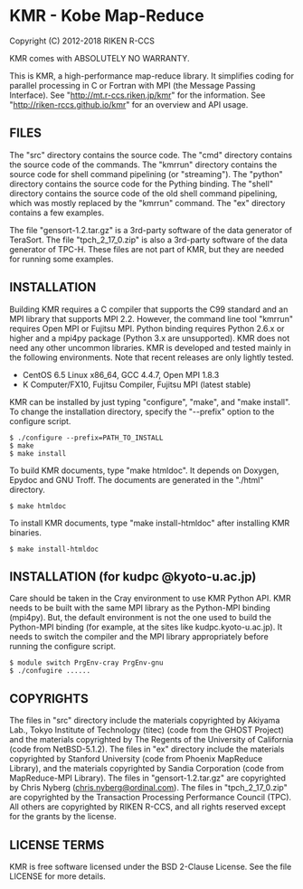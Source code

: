 # KMR - Kobe Map-Reduce

Copyright (C) 2012-2018 RIKEN R-CCS

KMR comes with ABSOLUTELY NO WARRANTY.

This is KMR, a high-performance map-reduce library.  It simplifies
coding for parallel processing in C or Fortran with MPI (the Message
Passing Interface).  See "http://mt.r-ccs.riken.jp/kmr" for the
information.  See "http://riken-rccs.github.io/kmr" for an overview
and API usage.

## FILES

The "src" directory contains the source code.  The "cmd" directory
contains the source code of the commands.  The "kmrrun" directory
contains the source code for shell command pipelining (or
"streaming").  The "python" directory contains the source code for the
Pything binding.  The "shell" directory contains the source code of
the old shell command pipelining, which was mostly replaced by the
"kmrrun" command.  The "ex" directory contains a few examples.

The file "gensort-1.2.tar.gz" is a 3rd-party software of the data
generator of TeraSort.  The file "tpch_2_17_0.zip" is also a 3rd-party
software of the data generator of TPC-H.  These files are not part of
KMR, but they are needed for running some examples.

## INSTALLATION

Building KMR requires a C compiler that supports the C99 standard and
an MPI library that supports MPI 2.2.  However, the command line tool
"kmrrun" requires Open MPI or Fujitsu MPI.  Python binding requires
Python 2.6.x or higher and a mpi4py package (Python 3.x are
unsupported).  KMR does not need any other uncommon libraries.  KMR is
developed and tested mainly in the following environments.  Note that
recent releases are only lightly tested.

* CentOS 6.5 Linux x86_64, GCC 4.4.7, Open MPI 1.8.3
* K Computer/FX10, Fujitsu Compiler, Fujitsu MPI (latest stable)

KMR can be installed by just typing "configure", "make", and "make
install".  To change the installation directory, specify the
"--prefix" option to the configure script.

    $ ./configure --prefix=PATH_TO_INSTALL
    $ make
    $ make install

To build KMR documents, type "make htmldoc".  It depends on Doxygen,
Epydoc and GNU Troff.  The documents are generated in the "./html"
directory.

    $ make htmldoc

To install KMR documents, type "make install-htmldoc" after installing
KMR binaries.

    $ make install-htmldoc

## INSTALLATION (for kudpc @kyoto-u.ac.jp)

Care should be taken in the Cray environment to use KMR Python API.
KMR needs to be built with the same MPI library as the Python-MPI
binding (mpi4py).  But, the default environment is not the one used to
build the Python-MPI binding (for example, at the sites like
kudpc.kyoto-u.ac.jp).  It needs to switch the compiler and the MPI
library appropriately before running the configure script.

    $ module switch PrgEnv-cray PrgEnv-gnu
    $ ./confugire ......

## COPYRIGHTS

The files in "src" directory include the materials copyrighted by
Akiyama Lab., Tokyo Institute of Technology (titec) (code from the
GHOST Project) and the materials copyrighted by The Regents of the
University of California (code from NetBSD-5.1.2).  The files in "ex"
directory include the materials copyrighted by Stanford University
(code from Phoenix MapReduce Library), and the materials copyrighted
by Sandia Corporation (code from MapReduce-MPI Library).  The files in
"gensort-1.2.tar.gz" are copyrighted by Chris Nyberg
(chris.nyberg@ordinal.com).  The files in "tpch_2_17_0.zip" are
copyrighted by the Transaction Processing Performance Council (TPC).
All others are copyrighted by RIKEN R-CCS, and all rights reserved
except for the grants by the license.

## LICENSE TERMS

KMR is free software licensed under the BSD 2-Clause License.  See
the file LICENSE for more details.
